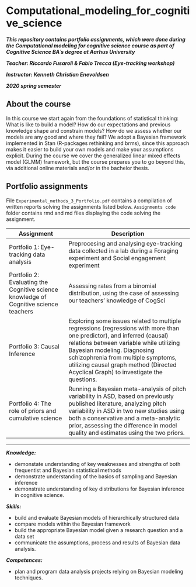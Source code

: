 # Computational_modeling_for_cognitive_science

***This repository contains portfolio assignments, which were done during the Computational modeling for cognitive science course as part of Cognitive Science BA´s degree at Aarhus University***

***Teacher: Riccardo Fusaroli & Fabio Trecca (Eye-tracking workshop)***


***Instructor: Kenneth Christian Enevoldsen***


***2020 spring semester***



## About the course

In this course we start again from the foundations of statistical thinking: What is like to build a model? How do our expectations and previous knowledge shape and constrain models? How do we assess whether our models are any good and where they fail? We adopt a Bayesian framework implemented in Stan (R-packages rethinking and brms), since this approach makes it easier to build your own models and make your assumptions explicit. During the course we cover the generalized linear mixed effects model (GLMM) framework, but the course prepares you to go beyond this, via additional online materials and/or in the bachelor thesis.

## Portfolio assignments

File ```Experimental_methods_3_Portfolio.pdf``` contains a compilation of written reports solving the assignments listed below. ```Assignments code``` folder contains rmd and md files displaying the code solving the assignment.

| Assignment | Description |
| --- | --- |
| Portfolio 1: Eye-tracking data analysis | Preprocesing and analysing eye-tracking data collected in a lab during a Foraging experiment and Social engagement experiment |
| Portfolio 2: Evaluating the Cognitive science knowledge of Cognitive science teachers | Assessing rates from a binomial distribution, using the case of assessing our teachers’ knowledge of CogSci |
| Portfolio 3: Causal Inference | Exploring some issues related to multiple regressions (regressions with more than one predictor), and inferred (causal) relations between variable while utilizing Bayesian modeling. Diagnosing schizophrenia from multiple symptoms, utilizing  causal graph method (Directed Acyclical Graph) to investigate the questions. |
| Portfolio 4: The role of priors and cumulative science | Running a Bayesian meta-analysis of pitch variability in ASD, based on previously published literature, analyzing pitch variability in ASD in two new studies using both a conservative and a meta-analytic prior, assessing the difference in model quality and estimates using the two priors.|


---------------------------------------------------------------------------------------------------------------------------------

***Knowledge:***
- demonstate understanding of key weaknesses and strengths of both frequentist and Bayesian statistical methods
- demonstrate understanding of the basics of sampling and Bayesian inference
- demonstrate understanding of key distributions for Bayesian inference in cognitive science. 

***Skills:***
- build and evaluate Bayesian models of hierarchically structured data
- compare models within the Bayesian framework
- build the appropriate Bayesian model given a research question and a data set
- communicate the assumptions, process and results of Bayesian data analysis. 


***Competences:***
- plan and program data analysis projects relying on Bayesian modeling techniques.
